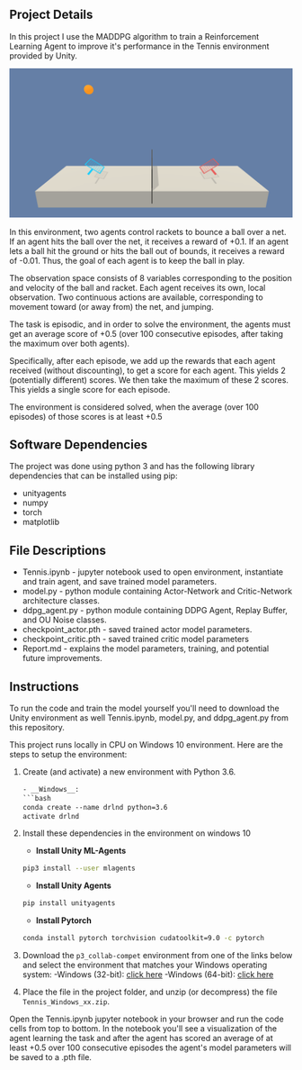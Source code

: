 ## Project Details

In this project I use the MADDPG algorithm to train a Reinforcement Learning Agent to improve it's performance in the Tennis environment provided by Unity.

![Tennis](photos/tennis.png)

In this environment, two agents control rackets to bounce a ball over a net. If an agent hits the ball over the net, it receives a reward of +0.1. If an agent lets a ball hit the ground or hits the ball out of bounds, it receives a reward of -0.01. Thus, the goal of each agent is to keep the ball in play.

The observation space consists of 8 variables corresponding to the position and velocity of the ball and racket. Each agent receives its own, local observation. Two continuous actions are available, corresponding to movement toward (or away from) the net, and jumping.

The task is episodic, and in order to solve the environment, the agents must get an average score of +0.5 (over 100 consecutive episodes, after taking the maximum over both agents). 

Specifically, after each episode, we add up the rewards that each agent received (without discounting), to get a score for each agent. This yields 2 (potentially different) scores. We then take the maximum of these 2 scores. This yields a single score for each episode.

The environment is considered solved, when the average (over 100 episodes) of those scores is at least +0.5

## Software Dependencies

The project was done using python 3 and has the following library dependencies that can be installed using pip:

- unityagents
- numpy
- torch
- matplotlib

## File Descriptions

- Tennis.ipynb - jupyter notebook used to open environment, instantiate and train agent, and save trained model parameters.
- model.py - python module containing Actor-Network and Critic-Network architecture classes.
- ddpg_agent.py - python module containing DDPG Agent, Replay Buffer, and OU Noise classes.
- checkpoint_actor.pth - saved trained actor model parameters.
- checkpoint_critic.pth - saved trained critic model parameters
- Report.md - explains the model parameters, training, and potential future improvements.

## Instructions

To run the code and train the model yourself you'll need to download the Unity environment as well Tennis.ipynb, model.py, and ddpg_agent.py from this repository.

This project runs locally in CPU on Windows 10 environment. Here are the steps to setup the environment:
1. Create (and activate) a new environment with Python 3.6.
	```
	- __Windows__: 
	```bash
	conda create --name drlnd python=3.6 
	activate drlnd
	```

2. Install these dependencies in the environment on windows 10
	- __Install Unity ML-Agents__
	```bash
	pip3 install --user mlagents
	```	
	- __Install Unity Agents__
	```bash
	pip install unityagents
	```	
	- __Install Pytorch__
	```bash
	conda install pytorch torchvision cudatoolkit=9.0 -c pytorch
	```
3. Download the `p3_collab-compet` environment from one of the links below and select the environment that matches your Windows operating system:
    -Windows (32-bit): [click here](https://s3-us-west-1.amazonaws.com/udacity-drlnd/P3/Tennis/Tennis_Windows_x86.zip)
    -Windows (64-bit): [click here](https://s3-us-west-1.amazonaws.com/udacity-drlnd/P3/Tennis/Tennis_Windows_x86_64.zip)
 
4. Place the file in the project folder, and unzip (or decompress) the file `Tennis_Windows_xx.zip`.

Open the Tennis.ipynb jupyter notebook in your browser and run the code cells from top to bottom. In the notebook you'll see a visualization of the agent learning the task and after the agent has scored an average of at least +0.5 over 100 consecutive episodes the agent's model parameters will be saved to a .pth file.

